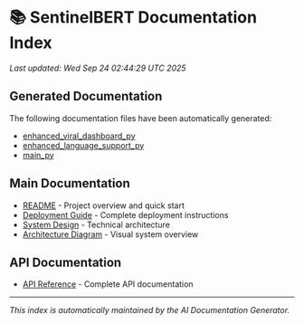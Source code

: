 # 📚 SentinelBERT Documentation Index

*Last updated: Wed Sep 24 02:44:29 UTC 2025*

## Generated Documentation

The following documentation files have been automatically generated:

- [enhanced_viral_dashboard_py](docs/generated/enhanced_viral_dashboard_py.md)
- [enhanced_language_support_py](docs/generated/enhanced_language_support_py.md)
- [main_py](docs/generated/main_py.md)

## Main Documentation

- [README](../README.md) - Project overview and quick start
- [Deployment Guide](../DEPLOYMENT_GUIDE.md) - Complete deployment instructions
- [System Design](../SYSTEM_DESIGN.md) - Technical architecture
- [Architecture Diagram](../ARCHITECTURE_DIAGRAM.md) - Visual system overview

## API Documentation

- [API Reference](api/API_REFERENCE.md) - Complete API documentation

---

*This index is automatically maintained by the AI Documentation Generator.*
